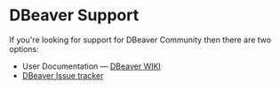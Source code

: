 # DBeaver Support

If you're looking for support for DBeaver Community then there are two options:

* User Documentation &mdash; [DBeaver WIKI](https://github.com/dbeaver/dbeaver/wiki)
* [DBeaver Issue tracker](https://github.com/dbeaver/dbeaver/issues)


